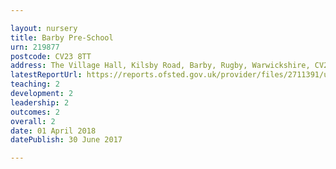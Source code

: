 ```yaml
---

layout: nursery
title: Barby Pre-School
urn: 219877
postcode: CV23 8TT
address: The Village Hall, Kilsby Road, Barby, Rugby, Warwickshire, CV23 8TT
latestReportUrl: https://reports.ofsted.gov.uk/provider/files/2711391/urn/219877.pdf
teaching: 2
development: 2
leadership: 2
outcomes: 2
overall: 2
date: 01 April 2018 
datePublish: 30 June 2017

---
```

